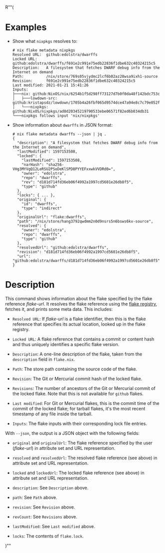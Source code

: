 R""(

# Examples

* Show what `nixpkgs` resolves to:

  ```console
  # nix flake metadata nixpkgs
  Resolved URL:  github:edolstra/dwarffs
  Locked URL:    github:edolstra/dwarffs/f691e2c991e75edb22836f1dbe632c40324215c5
  Description:   A filesystem that fetches DWARF debug info from the Internet on demand
  Path:          /nix/store/769s05vjydmc2lcf6b02az28wsa9ixh1-source
  Revision:      f691e2c991e75edb22836f1dbe632c40324215c5
  Last modified: 2021-01-21 15:41:26
  Inputs:
  ├───nix: github:NixOS/nix/6254b1f5d298ff73127d7b0f0da48f142bdc753c
  │   ├───lowdown-src: github:kristapsdz/lowdown/1705b4a26fbf065d9574dce47a94e8c7c79e052f
  │   └───nixpkgs: github:NixOS/nixpkgs/ad0d20345219790533ebe06571f82ed6b034db31
  └───nixpkgs follows input 'nix/nixpkgs'
  ```

* Show information about `dwarffs` in JSON format:

  ```console
  # nix flake metadata dwarffs --json | jq .
  {
    "description": "A filesystem that fetches DWARF debug info from the Internet on demand",
    "lastModified": 1597153508,
    "locked": {
      "lastModified": 1597153508,
      "narHash": "sha256-VHg3MYVgQ12LeRSU2PSoDeKlSPD8PYYEFxxwkVVDRd0=",
      "owner": "edolstra",
      "repo": "dwarffs",
      "rev": "d181d714fd36eb06f4992a1997cd5601e26db8f5",
      "type": "github"
    },
    "locks": { ... },
    "original": {
      "id": "dwarffs",
      "type": "indirect"
    },
    "originalUrl": "flake:dwarffs",
    "path": "/nix/store/hang3792qwdmm2n0d9nsrs5n6bsws6kv-source",
    "resolved": {
      "owner": "edolstra",
      "repo": "dwarffs",
      "type": "github"
    },
    "resolvedUrl": "github:edolstra/dwarffs",
    "revision": "d181d714fd36eb06f4992a1997cd5601e26db8f5",
    "url": "github:edolstra/dwarffs/d181d714fd36eb06f4992a1997cd5601e26db8f5"
  }
  ```

# Description

This command shows information about the flake specified by the flake
reference *flake-url*. It resolves the flake reference using the
[flake registry](./nix3-registry.md), fetches it, and prints some meta
data. This includes:

* `Resolved URL`: If *flake-url* is a flake identifier, then this is
  the flake reference that specifies its actual location, looked up in
  the flake registry.

* `Locked URL`: A flake reference that contains a commit or content
  hash and thus uniquely identifies a specific flake version.

* `Description`: A one-line description of the flake, taken from the
  `description` field in `flake.nix`.

* `Path`: The store path containing the source code of the flake.

* `Revision`: The Git or Mercurial commit hash of the locked flake.

* `Revisions`: The number of ancestors of the Git or Mercurial commit
  of the locked flake. Note that this is not available for `github`
  flakes.

* `Last modified`: For Git or Mercurial flakes, this is the commit
  time of the commit of the locked flake; for tarball flakes, it's the
  most recent timestamp of any file inside the tarball.

* `Inputs`: The flake inputs with their corresponding lock file
  entries.

With `--json`, the output is a JSON object with the following fields:

* `original` and `originalUrl`: The flake reference specified by the
  user (*flake-url*) in attribute set and URL representation.

* `resolved` and `resolvedUrl`: The resolved flake reference (see
  above) in attribute set and URL representation.

* `locked` and `lockedUrl`: The locked flake reference (see above) in
  attribute set and URL representation.

* `description`: See `Description` above.

* `path`: See `Path` above.

* `revision`: See `Revision` above.

* `revCount`: See `Revisions` above.

* `lastModified`: See `Last modified` above.

* `locks`: The contents of `flake.lock`.

)""
